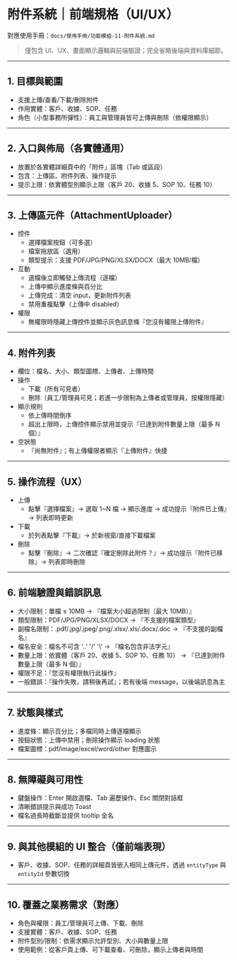# 附件系統｜前端規格（UI/UX）

對應使用手冊：`docs/使用手冊/功能模組-11-附件系統.md`

> 僅包含 UI、UX、畫面顯示邏輯與前端驗證；完全省略後端與資料庫細節。

---

## 1. 目標與範圍
- 支援上傳/查看/下載/刪除附件
- 作用實體：客戶、收據、SOP、任務
- 角色（小型事務所彈性）：員工與管理員皆可上傳與刪除（依權限顯示）

---

## 2. 入口與佈局（各實體通用）
- 放置於各實體詳細頁中的「附件」區塊（Tab 或區段）
- 包含：上傳區、附件列表、操作提示
- 提示上限：依實體型別顯示上限（客戶 20、收據 5、SOP 10、任務 10）

---

## 3. 上傳區元件（AttachmentUploader）
- 控件
  - 選擇檔案按鈕（可多選）
  - 檔案拖放區（選用）
  - 類型提示：支援 PDF/JPG/PNG/XLSX/DOCX（最大 10MB/檔）
- 互動
  - 選檔後立即觸發上傳流程（逐檔）
  - 上傳中顯示進度條與百分比
  - 上傳完成：清空 input，更新附件列表
  - 禁用重複點擊（上傳中 disabled）
- 權限
  - 無權限時隱藏上傳控件並顯示灰色訊息條『您沒有權限上傳附件』

---

## 4. 附件列表
- 欄位：檔名、大小、類型圖標、上傳者、上傳時間
- 操作
  - 下載（所有可見者）
  - 刪除（員工/管理員可見；若進一步限制為上傳者或管理員，按權限隱藏）
- 顯示規則
  - 依上傳時間倒序
  - 超出上限時，上傳控件顯示禁用並提示『已達到附件數量上限（最多 N 個）』
- 空狀態
  - 『尚無附件』；有上傳權限者顯示『上傳附件』快捷

---

## 5. 操作流程（UX）
- 上傳
  - 點擊『選擇檔案』→ 選取 1~N 檔 → 顯示進度 → 成功提示『附件已上傳』→ 列表即時更新
- 下載
  - 於列表點擊『下載』→ 於新視窗/直接下載檔案
- 刪除
  - 點擊『刪除』→ 二次確認『確定刪除此附件？』→ 成功提示『附件已移除』→ 列表即時刪除

---

## 6. 前端驗證與錯誤訊息
- 大小限制：單檔 ≤ 10MB → 『檔案大小超過限制（最大 10MB）』
- 類型限制：PDF/JPG/PNG/XLSX/DOCX → 『不支援的檔案類型』
- 副檔名限制：.pdf/.jpg/.jpeg/.png/.xlsx/.xls/.docx/.doc → 『不支援的副檔名』
- 檔名安全：檔名不可含 '..' '/' '\\' → 『檔名包含非法字元』
- 數量上限：依實體（客戶 20、收據 5、SOP 10、任務 10） → 『已達到附件數量上限（最多 N 個）』
- 權限不足：『您沒有權限執行此操作』
- 一般錯誤：『操作失敗，請稍後再試』；若有後端 message，以後端訊息為主

---

## 7. 狀態與樣式
- 進度條：顯示百分比；多檔同時上傳逐檔顯示
- 按鈕狀態：上傳中禁用；刪除操作顯示 loading 狀態
- 檔案圖標：pdf/image/excel/word/other 對應圖示

---

## 8. 無障礙與可用性
- 鍵盤操作：Enter 開啟選檔、Tab 遍歷操作、Esc 關閉對話框
- 清晰錯誤提示與成功 Toast
- 檔名過長時截斷並提供 tooltip 全名

---

## 9. 與其他模組的 UI 整合（僅前端表現）
- 客戶、收據、SOP、任務的詳細頁皆嵌入相同上傳元件，透過 `entityType` 與 `entityId` 參數切換

---

## 10. 覆蓋之業務需求（對應）
- 角色與權限：員工/管理員可上傳、下載、刪除
- 支援實體：客戶、收據、SOP、任務
- 附件型別/限制：依需求顯示允許型別、大小與數量上限
- 使用範例：從客戶頁上傳、可下載查看、可刪除，顯示上傳者與時間
